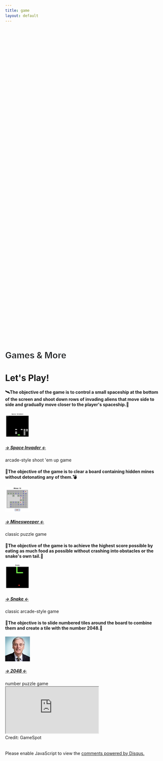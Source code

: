 ```yaml
---
title: game
layout: default
---
```


<!-- Header Start -->
<div class="container-fluid bg-primary d-flex align-items-center mb-5 py-5" id="home" style="min-height: 25vh;"></div>
<!-- Header End -->

<!-- Testimonial Start -->
<div class="container-fluid py-5" id="testimonial">
    <div class="container">
        <div class="position-relative d-flex align-items-center justify-content-center">
            <h1 class="display-1 text-uppercase text-white" style="-webkit-text-stroke: 1px #dee2e6;">Games & More</h1>
            <h1 class="position-absolute text-uppercase text-primary">Let's Play!</h1>
        </div>
        <div class="row justify-content-center">
            <div class="col-lg-9">
                <div class="owl-carousel testimonial-carousel">
                    <div class="text-center">
                        <i class="fa fa-3x fa-quote-left text-primary mb-4"></i>
                        <h4 class="font-weight-light mb-4">
                            🛰The objective of the game is to control a small spaceship at the bottom of the screen and shoot down rows of 
                            invading aliens that move side to side and gradually move closer to the player's spaceship.🚀
                        </h4>
                        <img class="img-fluid rounded-circle mx-auto mb-3" src="img/space.png" style="width: 80px; height: 80px;">
                        <a class="font-weight-bold m-0" href="https://woodylinwc.github.io/Space-Invaders" target="_blank"><h5 class="font-weight-bold m-0">-> Space Invader <-</h5></a>
                        <span>arcade-style shoot 'em up game</span>
                    </div>
                    <div class="text-center">
                        <i class="fa fa-3x fa-quote-left text-primary mb-4"></i>
                        <h4 class="font-weight-light mb-4">
                            🔎The objective of the game is to clear a board containing hidden mines without detonating any of them.💣
                        </h4>
                        <img class="img-fluid rounded-circle mx-auto mb-3" src="img/minesweeper.png" style="width: 80px; height: 80px;">
                        <a class="font-weight-bold m-0" href="https://woodylinwc.github.io/Minesweeper/" target="_blank"><h5 class="font-weight-bold m-0">-> Minesweeper <-</h5></a>
                        <span>classic puzzle game</span>
                    </div>
                    <div class="text-center">
                        <i class="fa fa-3x fa-quote-left text-primary mb-4"></i>
                        <h4 class="font-weight-light mb-4">
                            🐍The objective of the game is to achieve the highest score possible by eating as much food as possible without crashing into obstacles or the snake's own tail.🍎
                        </h4>
                        <img class="img-fluid rounded-circle mx-auto mb-3" src="img/snake.png" style="width: 80px; height: 80px;">
                        <a class="font-weight-bold m-0" href="https://woodylinwc.github.io/Snake" target="_blank"><h5 class="font-weight-bold m-0">-> Snake <-</h5></a>
                        <span>classic arcade-style game</span>
                    </div>
                    <div class="text-center">
                        <i class="fa fa-3x fa-quote-left text-primary mb-4"></i>
                        <h4 class="font-weight-light mb-4">
                            🧩The objective is to slide numbered tiles around the board to combine them and create a tile with the number 2048.🏅
                        </h4>
                        <img class="img-fluid rounded-circle mx-auto mb-3" src="img/testimonial-3.jpg" style="width: 80px; height: 80px;">
                        <a class="font-weight-bold m-0" href="https://woodylinwc.github.io/Snake" target="_blank"><h5 class="font-weight-bold m-0">-> 2048 <-</h5></a>
                        <span>number puzzle game</span>
                    </div>
                </div>
            </div>
        </div>
    </div>
</div>
<!-- Testimonial End -->

<!-- iframe Start-->
<div id="my-iframe-container">
    <body>
        <iframe id="my-iframe" src="https://www.gamespot.com/news/"></iframe>
    </body>
</div>
<div class="text-center">Credit: GameSpot</div>
<br />
<br />
<!-- iframe Start-->

<!-- Chat Start -->
<div id="disqus_thread"></div>
<script>
    /**
    *  RECOMMENDED CONFIGURATION VARIABLES: EDIT AND UNCOMMENT THE SECTION BELOW TO INSERT DYNAMIC VALUES FROM YOUR PLATFORM OR CMS.
    *  LEARN WHY DEFINING THESE VARIABLES IS IMPORTANT: https://disqus.com/admin/universalcode/#configuration-variables    */
    var disqus_config = function () {
    this.page.url = PAGE_URL;  // Replace PAGE_URL with your page's canonical URL variable
    this.page.identifier = PAGE_IDENTIFIER; // Replace PAGE_IDENTIFIER with your page's unique identifier variable
    };
    (function() { // DON'T EDIT BELOW THIS LINE
    var d = document, s = d.createElement('script');
    s.src = 'https://game-section.disqus.com/embed.js';
    s.setAttribute('data-timestamp', +new Date());
    (d.head || d.body).appendChild(s);
    })();
</script>
<noscript>Please enable JavaScript to view the <a href="https://disqus.com/?ref_noscript">comments powered by Disqus.</a></noscript>
<!-- Chat End -->

     